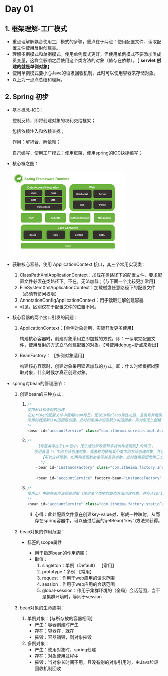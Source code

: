 # Day 01

## 1. 框架理解-工厂模式

- 重点理解解耦合使用工厂模式的步骤，重点在于两点：使用配置文件、读取配置文件使用反射创建类。
- 理解多例模式和单例模式。使用单例模式更好，但使用单例模式不要添加类成员变量，这样会影响之后使用这个类方法的对象（值存在依赖）。【 **servlet 创建的就是单例对象**】
- 使用单例模式要小心Java的垃圾回收机制，此时可以使用容器来存储对象。
- 以上为一点点总结和理解。

## 2. Spring 初步

- 基本概念-IOC：

  控制反转，即将创建对象的权利交给框架；

  包括依赖注入和依赖查找；

  作用：解耦合、解依赖；

  自己编写，使用工厂模式；使用框架，使用spring的IOC快捷编写；

- 核心概念图：

  <img src="img\spring-overview.png" style="zoom:50%;" />

- 获取核心容器，使用 ApplicationContext 接口，其三个常用实现类：

  1. ClassPathXmlApplicationContext：加载在类路径下的配置文件，要求配置文件必须在类路径下。不在，无法加载；【与下面一个比较更加常用】
  2. FileSystemXmlApplicationContext：加载磁盘任意路径下的配置文件（必须有访问权限）
  3. AnnotationConfigApplicationContext：用于读取注解创建容器
  
  - 可见，区别仅在于配置文件的位置不同。
  
- 核心容器的两个接口引发的问题：

  1. ApplicationContext：【单例对象适用，实际开发更多使用】

     构建核心容器时，创建对象采用立即加载的方式。即：一读取完配置文件，使用反射的方式立马创建配置的对象。【可使用debug+断点来看出】

  2. BeanFactory： 【多例对象适用】

     构建核心容器时，创建对象采用延迟加载的方式。即：什么时候根据id获取对象，什么时候才真正创建对象。

- spring对bean的管理细节：

  1. 创建bean的三种方式：

     1. ```java
        /*
        使用默认构造函数创建
        在spring的配置文件中使用bean标签，配以id和class属性之后，且没有其他属性和标签时，
        采用的就是默认构造函数创建，此时如果类中没有默认构造函数，则对象无法创建；
        */
        <bean id="accountService" class="com.itheima.service.impl.AccountServiceImpl"></bean>
        ```
        
     2. ```java
        /*
            【有些类存在于jar包中，无法通过修改源码来提供构造函数】的情况；
           使用普通工厂中的方法创建对象，或者称为使用某个类中的方法创建对象，并存入spring容器；
              【可以这样理解，如果构造函数被重写并且有参数，此时就需要借助第三方（工厂类）来将这个构造函数的参数传入，从而完成配置文件，使spring可以通过配置文件得到key-value对，并存入spring容器】
              */
            <bean id="instanceFactory" class="com.itheima.factory.InstanceFactory"></bean>
                  
            <bean id="accountService" factory-bean="instanceFactory" factory-method="getAccountService"></bean>
        ```
     
     3. ```java
        /*
        使用工厂中的静态方法创建对象（使用某个类中的静态方法创建对象，并存入spring容器）
        */
        <bean id="accountService" class="com.itheima.factory.staticFactory" factory-method="getAccountService"></bean>
        ```
     
        4. 心得：此处配置文件意在创建key-value对，形成一种映射，从而存在spring容器中，可以通过后面的getBean(“key”)方法来获得。
     
  2. bean对象的作用范围：
  
     - <bean>标签的scope属性
       - 用于指定bean的作用范围；
       - 取值：
         1. singleton：单例（Default） 【常用】
         2. prototype：多例 【常用】
         3. request：作用于web应用的请求范围
         4. session：作用于web应用的会话范围
         5. global-session：作用于集群环境的（全局）会话范围，当不是集群环境时，等同于session
  
  3. bean对象的生命周期：
  
     1. 单例对象：【与所存放的容器相同】
        - 产生：容器创建时产生
        - 存在：容器在，就在
        - 摧毁：容器销毁，则对象摧毁
     2. 多例对象：
        - 产生：使用对象时，spring创建
        - 存在：对象使用过程中
        - 摧毁：当对象长时间不用，且没有别的对象引用时，由Java垃圾回收机制回收
